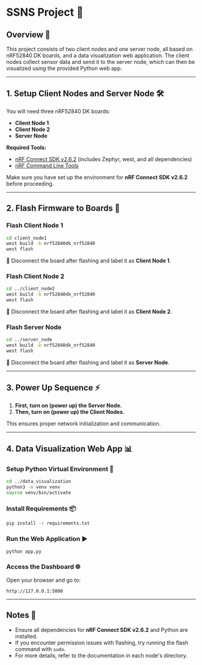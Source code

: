 # SSNS Project 🚀

## Overview 📖
This project consists of two client nodes and one server node, all based on nRF52840 DK boards, and a data visualization web application. The client nodes collect sensor data and send it to the server node, which can then be visualized using the provided Python web app.

---

## 1. Setup Client Nodes and Server Node 🛠️

You will need three nRF52840 DK boards:
- **Client Node 1**
- **Client Node 2**
- **Server Node**

**Required Tools:**
- [nRF Connect SDK v2.6.2](https://developer.nordicsemi.com/nRF_Connect_SDK/doc/2.6.2/nrf/index.html) (includes Zephyr, west, and all dependencies)
- [nRF Command Line Tools](https://www.nordicsemi.com/Products/Development-tools/nrf-command-line-tools)

Make sure you have set up the environment for **nRF Connect SDK v2.6.2** before proceeding.

---

## 2. Flash Firmware to Boards 💾

### Flash Client Node 1
```sh
cd client_node1
west build -b nrf52840dk_nrf52840
west flash
```
🔌 Disconnect the board after flashing and label it as **Client Node 1**.

### Flash Client Node 2
```sh
cd ../client_node2
west build -b nrf52840dk_nrf52840
west flash
```
🔌 Disconnect the board after flashing and label it as **Client Node 2**.

### Flash Server Node
```sh
cd ../server_node
west build -b nrf52840dk_nrf52840
west flash
```
🔌 Disconnect the board after flashing and label it as **Server Node**.

---

## 3. Power Up Sequence ⚡
1. **First, turn on (power up) the Server Node.**
2. **Then, turn on (power up) the Client Nodes.**

This ensures proper network initialization and communication.

---

## 4. Data Visualization Web App 📊

### Setup Python Virtual Environment 🐍
```sh
cd ../data_visualization
python3 -m venv venv
source venv/bin/activate
```

### Install Requirements 📦
```sh
pip install -r requirements.txt
```

### Run the Web Application ▶️
```sh
python app.py
```

### Access the Dashboard 🌐
Open your browser and go to:
```
http://127.0.0.1:5000
```

---

## Notes 📝
- Ensure all dependencies for **nRF Connect SDK v2.6.2** and Python are installed.
- If you encounter permission issues with flashing, try running the flash command with `sudo`.
- For more details, refer to the documentation in each node's directory. 
